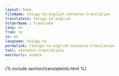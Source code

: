 ```yaml
---
layout: home
fileName: telugu-to-english-sentence-translation
translatein: telugu_to_english
folderName : translate
lang: en
from: te
to: en
langname: telugu-to
permalink: /telugu-to-english-sentence-translation
tool: sentence-translations
matchurls: en&&te
---
```

{% include section/translateinto.html %}
